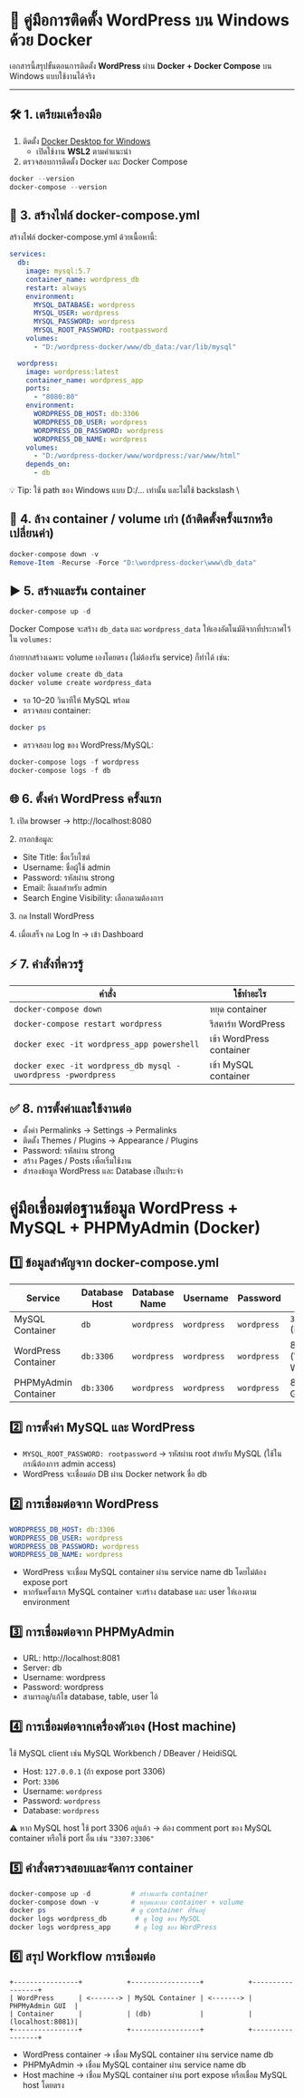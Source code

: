 # 🚀 คู่มือการติดตั้ง WordPress บน Windows ด้วย Docker

เอกสารนี้สรุปขั้นตอนการติดตั้ง **WordPress** ผ่าน **Docker + Docker Compose** บน Windows แบบใช้งานได้จริง

---

## 🛠 1. เตรียมเครื่องมือ

1. ติดตั้ง [Docker Desktop for Windows](https://www.docker.com/products/docker-desktop/)  
   - เปิดใช้งาน **WSL2** ตามคำแนะนำ
2. ตรวจสอบการติดตั้ง Docker และ Docker Compose
```powershell
docker --version
docker-compose --version
```

## 📝 3. สร้างไฟล์ docker-compose.yml
สร้างไฟล์ docker-compose.yml ด้วยเนื้อหานี้:
```yaml
services:
  db:
    image: mysql:5.7
    container_name: wordpress_db
    restart: always
    environment:
      MYSQL_DATABASE: wordpress
      MYSQL_USER: wordpress
      MYSQL_PASSWORD: wordpress
      MYSQL_ROOT_PASSWORD: rootpassword
    volumes:
      - "D:/wordpress-docker/www/db_data:/var/lib/mysql"

  wordpress:
    image: wordpress:latest
    container_name: wordpress_app
    ports:
      - "8080:80"
    environment:
      WORDPRESS_DB_HOST: db:3306
      WORDPRESS_DB_USER: wordpress
      WORDPRESS_DB_PASSWORD: wordpress
      WORDPRESS_DB_NAME: wordpress
    volumes:
      - "D:/wordpress-docker/www/wordpress:/var/www/html"
    depends_on:
      - db
```
💡 Tip: ใช้ path ของ Windows แบบ D:/... เท่านั้น และไม่ใช้ backslash \

## 🧹 4. ล้าง container / volume เก่า (ถ้าติดตั้งครั้งแรกหรือเปลี่ยนค่า)
```powershell
docker-compose down -v
Remove-Item -Recurse -Force "D:\wordpress-docker\www\db_data"
```

## ▶️ 5. สร้างและรัน container
```powershell
docker-compose up -d
```
Docker Compose จะสร้าง `db_data` และ `wordpress_data` ให้เองอัตโนมัติจากที่ประกาศไว้ใน `volumes:`

ถ้าอยากสร้างเฉพาะ volume เองโดยตรง (ไม่ต้องรัน service) ก็ทำได้ เช่น:

```bash
docker volume create db_data
docker volume create wordpress_data
```
<dev>
    <ul>
        <li>รอ 10–20 วินาทีให้ MySQL พร้อม</li>
        <li>ตรวจสอบ container:</li>
    </ul>
</dev>

```powershell
docker ps
```
<dev>
    <ul>
        <li>ตรวจสอบ log ของ WordPress/MySQL:</li>
    </ul>
</dev>

```powershell
docker-compose logs -f wordpress
docker-compose logs -f db
```

## 🌐 6. ตั้งค่า WordPress ครั้งแรก
<dev>
    <p>1. เปิด browser → <a>http://localhost:8080</a></p>
    <p>2. กรอกข้อมูล:</p>
    <ul>
        <li>Site Title: ชื่อเว็บไซต์</li>
        <li>Username: ชื่อผู้ใช้ admin</li>
        <li>Password: รหัสผ่าน strong</li>
        <li>Email: อีเมลสำหรับ admin</li>
        <li>Search Engine Visibility: เลือกตามต้องการ</li>
    </ul>
    <p>3. กด Install WordPress</p>
    <p>4. เมื่อเสร็จ กด Log In → เข้า Dashboard</p>
</dev>

## ⚡ 7. คำสั่งที่ควรรู้
| คำสั่ง                                                       | ใช้ทำอะไร                |
| ------------------------------------------------------------ | ------------------------ |
| `docker-compose down`                                        | หยุด container           |
| `docker-compose restart wordpress`                           | รีสตาร์ท WordPress       |
| `docker exec -it wordpress_app powershell`                   | เข้า WordPress container |
| `docker exec -it wordpress_db mysql -uwordpress -pwordpress` | เข้า MySQL container     |

## ✅ 8. การตั้งค่าและใช้งานต่อ
<dev>
    <ul>
        <li>ตั้งค่า Permalinks → Settings → Permalinks</li>
        <li>ติดตั้ง Themes / Plugins → Appearance / Plugins</li>
        <li>Password: รหัสผ่าน strong</li>
        <li>สร้าง Pages / Posts เพื่อเริ่มใช้งาน</li>
        <li>สำรองข้อมูล WordPress และ Database เป็นประจำ</li>
    </ul>
</dev>

## 

# คู่มือเชื่อมต่อฐานข้อมูล WordPress + MySQL + PHPMyAdmin (Docker)

## 1️⃣ ข้อมูลสำคัญจาก docker-compose.yml
| Service              | Database Host | Database Name | Username    | Password    | Port                 |
| -------------------- | ------------- | ------------- | ----------- | ----------- | -------------------- |
| MySQL Container      | `db`          | `wordpress`   | `wordpress` | `wordpress` | `3306` (internal)    |
| WordPress Container  | `db:3306`     | `wordpress`   | `wordpress` | `wordpress` | 8080 (WordPress Web) |
| PHPMyAdmin Container | `db:3306`     | `wordpress`   | `wordpress` | `wordpress` | 8081 (Web GUI)       |

## 2️⃣ การตั้งค่า MySQL และ WordPress
- `MYSQL_ROOT_PASSWORD: rootpassword` → รหัสผ่าน root สำหรับ MySQL (ใช้ในกรณีต้องการ admin access)
- WordPress จะเชื่อมต่อ DB ผ่าน Docker network ชื่อ db


## 2️⃣ การเชื่อมต่อจาก WordPress
```yaml
WORDPRESS_DB_HOST: db:3306
WORDPRESS_DB_USER: wordpress
WORDPRESS_DB_PASSWORD: wordpress
WORDPRESS_DB_NAME: wordpress
```
- WordPress จะเชื่อม MySQL container ผ่าน service name db โดยไม่ต้อง expose port
- หากรันครั้งแรก MySQL container จะสร้าง database และ user ให้เองตาม environment

## 3️⃣ การเชื่อมต่อจาก PHPMyAdmin
- URL: http://localhost:8081
- Server: db
- Username: wordpress
- Password: wordpress
- สามารถดู/แก้ไข database, table, user ได้

## 4️⃣ การเชื่อมต่อจากเครื่องตัวเอง (Host machine)
ใช้ MySQL client เช่น MySQL Workbench / DBeaver / HeidiSQL
- Host: `127.0.0.1` (ถ้า expose port 3306)
- Port: `3306`
- Username: `wordpress`
- Password: `wordpress`
- Database: `wordpress`

⚠️ หาก MySQL host ใช้ port 3306 อยู่แล้ว → ต้อง comment port ของ MySQL container หรือใช้ port อื่น เช่น `"3307:3306"`

## 5️⃣ คำสั่งตรวจสอบและจัดการ container
```powershell
docker-compose up -d          # สร้างและรัน container
docker-compose down -v        # หยุดและลบ container + volume
docker ps                     # ดู container ที่รันอยู่
docker logs wordpress_db       # ดู log ของ MySQL
docker logs wordpress_app      # ดู log ของ WordPress
```
## 6️⃣ สรุป Workflow การเชื่อมต่อ
```text
+----------------+           +-----------------+           +-----------------+
| WordPress      | <-------> | MySQL Container | <-------> | PHPMyAdmin GUI  |
| Container      |           | (db)            |           | (localhost:8081)|
+----------------+           +-----------------+           +-----------------+
```
- WordPress container → เชื่อม MySQL container ผ่าน service name db
- PHPMyAdmin → เชื่อม MySQL container ผ่าน service name db
- Host machine → เชื่อม MySQL container ผ่าน port expose หรือเชื่อม MySQL host โดยตรง